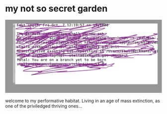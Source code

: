# my not so secret garden

![](images/home/frontpage.png)

welcome to my performative habitat. Living in an age of mass extinction, as one of the priviledged thriving ones...
